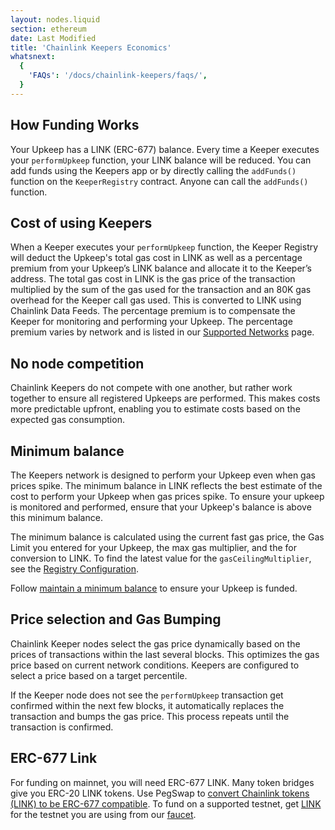 ```yaml
---
layout: nodes.liquid
section: ethereum
date: Last Modified
title: 'Chainlink Keepers Economics'
whatsnext:
  {
    'FAQs': '/docs/chainlink-keepers/faqs/',
  }
---
```


## How Funding Works

Your Upkeep has a LINK (ERC-677) balance. Every time a Keeper executes your `performUpkeep` function, your LINK balance will be reduced. You can add funds using the Keepers app or by directly calling the `addFunds()` function on the `KeeperRegistry` contract. Anyone can call the `addFunds()` function.

## Cost of using Keepers

When a Keeper executes your `performUpkeep` function, the Keeper Registry will deduct the Upkeep's total gas cost in LINK as well as a percentage premium from your Upkeep’s LINK balance and allocate it to the Keeper’s address. The total gas cost in LINK is the gas price of the transaction multiplied by the sum of the gas used for the transaction and an 80K gas overhead for the Keeper call gas used. This is converted to LINK using Chainlink Data Feeds. The percentage premium is to compensate the Keeper for monitoring and performing your Upkeep. The percentage premium varies by network and is listed in our [Supported Networks](../supported-networks/#configurations) page.

## No node competition

Chainlink Keepers do not compete with one another, but rather work together to ensure all registered Upkeeps are performed. This makes costs more predictable upfront, enabling you to estimate costs based on the expected gas consumption.

## Minimum balance

The Keepers network is designed to perform your Upkeep even when gas prices spike. The minimum balance in LINK reflects the best estimate of the cost to perform your Upkeep when gas prices spike. To ensure your upkeep is monitored and performed, ensure that your Upkeep's balance is above this minimum balance.

The minimum balance is calculated using the current fast gas price, the Gas Limit you entered for your Upkeep, the max gas multiplier, and the for conversion to LINK. To find the latest value for the `gasCeilingMultiplier`, see the [Registry Configuration](../supported-networks/#configurations).

Follow [maintain a minimum balance](../manage-upkeeps/#maintain-a-minimum-balance) to ensure your Upkeep is funded.

## Price selection and Gas Bumping

Chainlink Keeper nodes select the gas price dynamically based on the prices of transactions within the last several blocks. This optimizes the gas price based on current network conditions. Keepers are configured to select a price based on a target percentile.

If the Keeper node does not see the `performUpkeep` transaction get confirmed within the next few blocks, it automatically replaces the transaction and bumps the gas price. This process repeats until the transaction is confirmed.

## ERC-677 Link

For funding on mainnet, you will need ERC-677 LINK. Many token bridges give you ERC-20 LINK tokens. Use PegSwap to [convert Chainlink tokens (LINK) to be ERC-677 compatible](https://pegswap.chain.link/). To fund on a supported testnet, get [LINK](../../link-token-contracts/) for the testnet you are using from our [faucet](https://faucets.chain.link/).
